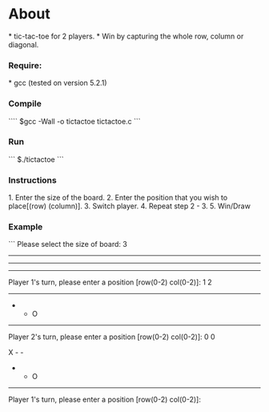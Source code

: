 <h1>About</h1>
* tic-tac-toe for 2 players.
* Win by capturing the whole row, column or diagonal.


<h3>Require:</h3>
* gcc (tested on version 5.2.1)


<h3>Compile</h3>
````
$gcc -Wall -o tictactoe tictactoe.c
```

<h3>Run</h3>
```
$./tictactoe
```

<h3>Instructions</h3>
 1. Enter the size of the board.			
 2. Enter the position that you wish to place[(row) (column)].
 3. Switch player.
 4. Repeat step 2 - 3.
 5. Win/Draw

<h3>Example</h3>
```
Please select the size of board: 3

- - -
- - -
- - -
Player 1's turn, please enter a position [row(0-2) col(0-2)]: 1 2

- - -
- - O
- - -
Player 2's turn, please enter a position [row(0-2) col(0-2)]: 0 0

X - - 
- - O
- - -
Player 1's turn, please enter a position [row(0-2) col(0-2)]:
```
